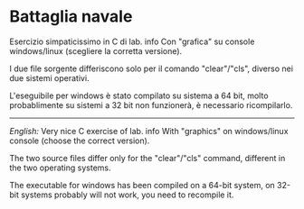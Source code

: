 # Battaglia navale
Esercizio simpaticissimo in C di lab. info
Con "grafica" su console windows/linux (scegliere la corretta versione).

I due file sorgente differiscono solo per il comando "clear"/"cls", diverso nei due sistemi operativi.

L'eseguibile per windows è stato compilato su sistema a 64 bit, molto probablimente su sistemi a 32 bit non funzionerà, è necessario ricompilarlo.
<hr>
<i>English:</i>
Very nice C exercise of lab. info
With "graphics" on windows/linux console (choose the correct version).

The two source files differ only for the "clear"/"cls" command, different in the two operating systems.

The executable for windows has been compiled on a 64-bit system, on 32-bit systems probably will not work, you need to recompile it.